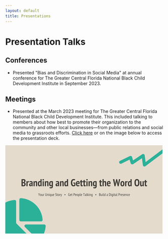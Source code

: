 ```yaml
---
layout: default
title: Presentations
---
```


# Presentation Talks

## Conferences
- Presented "Bias and Discrimination in Social Media" at annual conference for The Greater Central Florida National Black Child Development Institute in September 2023. 

## Meetings
- Presented at the March 2023 meeting for The Greater Central Florida National Black Child Development Institute. This included talking to members about how best to promote their organization to the community and other local businesses—from public relations and social media to grassroots efforts.  [Click here](https://prezi.com/i/0ww1gtx05mef/) or on the image below to access the presentation deck. 
  
[![image](../assets/presentation.png)](https://prezi.com/i/0ww1gtx05mef/)
